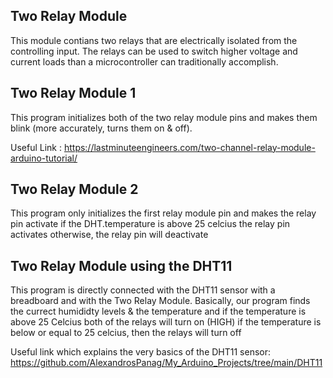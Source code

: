 Two Relay Module
-----

This module contians two relays that are electrically isolated from the controlling input. The relays can be used to switch higher voltage and current loads than a microcontroller can traditionally accomplish.


Two Relay Module 1
------------

This program initializes both of the two relay module pins and makes them blink (more accurately, turns them on & off).

Useful Link : https://lastminuteengineers.com/two-channel-relay-module-arduino-tutorial/




Two Relay Module 2
------------


This program only initializes the first relay module pin and makes the relay pin activate if the DHT.temperature is above 25 celcius the relay pin activates otherwise, the relay pin will deactivate


Two Relay Module using the DHT11
-----------

This program is directly connected with the DHT11 sensor with a breadboard and with the Two Relay Module. Basically, our program finds the currect humididty levels & the temperature and if the temperature is above 25 Celcius both of the relays will turn on (HIGH) if the temperature is below or equal to 25 celcius, then the relays will turn off

Useful link which explains the very basics of the DHT11 sensor: https://github.com/AlexandrosPanag/My_Arduino_Projects/tree/main/DHT11
